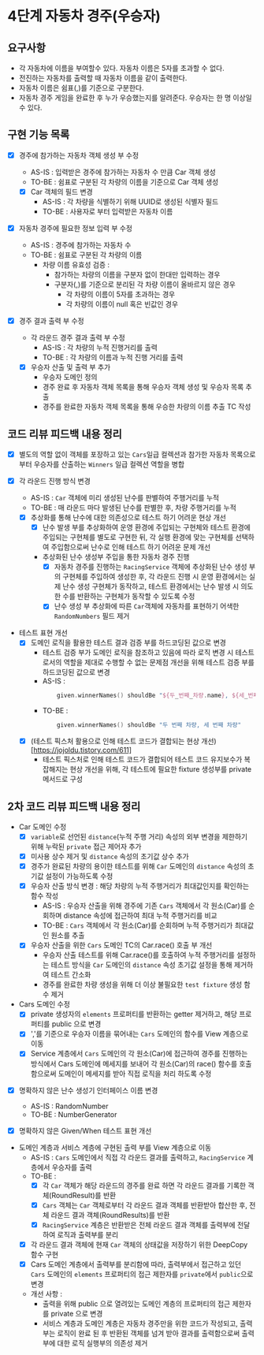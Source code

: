 4단계 자동차 경주(우승자)
===

## 요구사항
* 각 자동차에 이름을 부여할수 있다. 자동차 이름은 5자를 초과할 수 없다.
* 전진하는 자동차를 출력할 때 자동차 이름을 같이 출력한다.
* 자동차 이름은 쉼표(,)를 기준으로 구분한다.
* 자동차 경주 게임을 완료한 후 누가 우승했는지를 알려준다. 우승자는 한 명 이상일 수 있다.

## 구현 기능 목록
* [x] 경주에 참가하는 자동차 객체 생성 부 수정
  * AS-IS : 입력받은 경주에 참가하는 자동차 수 만큼 Car 객체 생성
  * TO-BE : 쉼표로 구분된 각 차량의 이름을 기준으로 Car 객체 생성
  * [x] Car 객체의 필드 변경
    * AS-IS : 각 차량을 식별하기 위해 UUID로 생성된 식별자 필드
    * TO-BE : 사용자로 부터 입력받은 자동차 이름

* [x] 자동차 경주에 필요한 정보 입력 부 수정
  * AS-IS : 경주에 참가하는 자동차 수
  * TO-BE : 쉼표로 구분된 각 차량의 이름
    * 차량 이름 유효성 검증 : 
      * 참가하는 차량의 이름을 구분자 없이 한대만 입력하는 경우 
      * 구분자(,)를 기준으로 분리된 각 차량 이름이 올바르지 않은 경우 
        * 각 차량의 이름이 5자를 초과하는 경우
        * 각 차량의 이름이 null 혹은 빈값인 경우

* [x] 경주 결과 출력 부 수정
  * 각 라운드 경주 결과 출력 부 수정
    * AS-IS : 각 차량의 누적 진행거리를 출력
    * TO-BE : 각 차량의 이름과 누적 진행 거리를 출력
  * [x] 우승자 산출 및 출력 부 추가
    * 우승자 도메인 정의
    * 경주 완료 후 자동차 객체 목록을 통해 우승자 객체 생성 및 우승자 목록 추출
    * 경주를 완료한 자동차 객체 목록을 통해 우승한 차량의 이름 추출 TC 작성

## 코드 리뷰 피드백 내용 정리
* [x] 별도의 역할 없이 객체를 포장하고 있는 `Cars`일급 컬렉션과 참가한 자동차 목록으로 부터 우승자를 산출하는 `Winners` 일급 컬렉션 역할을 병합
 
* [x] 각 라운드 진행 방식 변경
  * AS-IS : `Car` 객체에 미리 생성된 난수를 판별하여 주행거리를 누적
  * TO-BE : 매 라운드 마다 발생된 난수를 판별한 후, 차량 주행거리를 누적
  * [x] 추상화를 통해 난수에 대한 의존성으로 테스트 하기 어려운 현상 개선
    * [x] 난수 발생 부를 추상화하여 운영 환경에 주입되는 구현체와 테스트 환경에 주입되는 구현체를 별도로 구현한 뒤, 각 실행 환경에 맞는 구현체를 선택하여 주입함으로써 난수로 인해 테스트 하기 어려운 문제 개선
    * 추상화된 난수 생성부 주입을 통한 자동차 경주 진행
      * [x] 자동차 경주를 진행하는 `RacingService` 객체에 추상화된 난수 생성 부의 구현체를 주입하여 생성한 후, 각 라운드 진행 시 운영 환경에서는 실제 난수 생성 구현체가 동작하고, 테스트 환경에서는 난수 발생 시 의도한 수를 반환하는 구현체가 동작할 수 있도록 수정
      * [x] 난수 생성 부 추상화에 따른 `Car`객체에 자동차를 표현하기 어색한 `RandomNumbers` 필드 제거

* 테스트 표현 개선
  * [x] 도메인 로직을 활용한 테스트 결과 검증 부를 하드코딩된 값으로 변경
    * 테스트 검증 부가 도메인 로직을 참조하고 있음에 따라 로직 변경 시 테스트로서의 역할을 제대로 수행할 수 없는 문제점 개선을 위해 테스트 검증 부를 하드코딩된 값으로 변경
    * AS-IS :
      ```kotlin
          given.winnerNames() shouldBe "${두_번째_차량.name}, ${세_번째_차량.name}"
      ```
    * TO-BE :
      ```kotlin
          given.winnerNames() shouldBe "두 번째 차량, 세 번째 차량"
      ```
  * [x] (테스트 픽스처 활용으로 인해 테스트 코드가 결합되는 현상 개선)[https://jojoldu.tistory.com/611]
    * 테스트 픽스처로 인해 테스트 코드가 결합되어 테스트 코드 유지보수가 복잡해지는 현상 개선을 위해, 각 테스트에 필요한 fixture 생성부를 private 메서드로 구성

## 2차 코드 리뷰 피드백 내용 정리
* Car 도메인 수정
  * [x] `variable`로 선언된 `distance`(누적 주행 거리) 속성의 외부 변경을 제한하기 위해 누락된 `private` 접근 제어자 추가
  * [x] 미사용 상수 제거 및 `distance` 속성의 초기값 상수 추가
  * [x] 경주가 완료된 차량의 용이한 테스트를 위해 `Car` 도메인의 `distance` 속성의 초기값 설정이 가능하도록 수정
  * [x] 우승자 산출 방식 변경 : 해당 차량의 누적 주행거리가 최대값인지를 확인하는 함수 작성
    * AS-IS : 우승자 산출을 위해 경주에 기존 `Cars` 객체에서 각 원소(Car)를 순회하며 distance 속성에 접근하여 최대 누적 주행거리를 비교
    * TO-BE : `Cars` 객체에서 각 원소(Car)를 순회하며 누적 주행거리가 최대값인 원소를 추출
  * [x] 우승자 산출을 위한 `Cars` 도메인 TC의 Car.race() 호출 부 개선
    * 우승자 산출 테스트를 위해 Car.race()를 호출하여 누적 주행거리를 설정하는 테스트 방식을 `Car` 도메인의 `distance` 속성 초기값 설정을 통해 제거하여 테스트 간소화
    * 경주를 완료한 차량 생성을 위해 더 이상 불필요한 `test fixture` 생성 함수 제거 

* Cars 도메인 수정
  * [x] private 생성자의 `elements` 프로퍼티를 반환하는 getter 제거하고, 해당 프로퍼티를 public 으로 변경 
  * [x] ','를 기준으로 우승자 이름을 묶어내는 `Cars` 도메인의 함수를 View 계층으로 이동
  * [x] Service 계층에서 `Cars` 도메인의 각 원소(Car)에 접근하여 경주를 진행하는 방식에서 Cars 도메인에 메세지를 보내어 각 원소(Car)의 race() 함수를 호출함으로써 도메인이 메세지를 받아 직접 로직을 처리 하도록 수정

* [x] 명확하지 않은 난수 생성기 인터페이스 이름 변경
  * AS-IS : RandomNumber
  * TO-BE : NumberGenerator
 
* [x] 명확하지 않은 Given/When 테스트 표현 개선

* 도메인 계층과 서비스 계층에 구현된 출력 부를 View 계층으로 이동
  * AS-IS : `Cars` 도메인에서 직접 각 라운드 결과를 출력하고, `RacingService` 계층에서 우승자를 출력
  * TO-BE : 
    * [x] 각 `Car` 객체가 해당 라운드의 경주를 완료 하면 각 라운드 결과를 기록한 객체(RoundResult)를 반환
    * [x] `Cars` 객체는 `Car` 객체로부터 각 라운드 결과 객체를 반환받아 합산한 후, 전체 라운드 결과 객체(RoundResults)를 반환
    * [x] `RacingService` 계층은 반환받은 전체 라운드 결과 객체를 출력부에 전달하여 로직과 출력부를 분리
  * [x] 각 라운드 결과 객체에 현재 `Car` 객체의 상태값을 저장하기 위한 DeepCopy 함수 구현 
  * [x] Cars 도메인 계층에서 출력부를 분리함에 따라, 출력부에서 접근하고 있던 `Cars` 도메인의 `elements` 프로퍼티의 접근 제한자를 `private`에서 `public`으로 변경
  * 개선 사항 : 
    * 출력을 위해 public 으로 열려있는 도메인 계층의 프로퍼티의 접근 제한자를 private 으로 변경
    * 서비스 계층과 도메인 계층은 자동차 경주만을 위한 코드가 작성되고, 출력 부는 로직이 완료 된 후 반환된 객체를 넘겨 받아 결과를 출력함으로써 출력부에 대한 로직 실행부의 의존성 제거 

